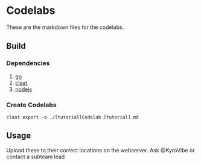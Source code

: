 # Codelabs

These are the markdown files for the codelabs.

## Build

### Dependencies

1. [go](https://go.dev/doc/install)
2. [claat](https://pkg.go.dev/github.com/googlecodelabs/tools/claat#section-readme)
3. [nodejs](https://nodejs.org/en/download/)

### Create Codelabs

`claat export -o ./[tutorial]Codelab [tutorial].md`

## Usage

Upload these to their correct locations on the webserver. Ask @KyroVibe or contact a subteam lead
